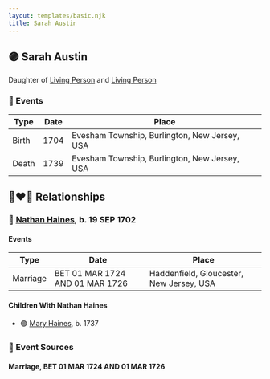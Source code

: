 ```yaml
---
layout: templates/basic.njk
title: Sarah Austin
---
```

## 🟣 Sarah Austin

Daughter of [Living Person](/people/2/23815487) and [Living Person](/people/3/39788960)

### 📆 Events

Type | Date | Place
------ | ------ | ------
Birth | 1704 | Evesham Township, Burlington, New Jersey, USA
Death | 1739 | Evesham Township, Burlington, New Jersey, USA

## 👩‍❤️‍👨 Relationships

### 🔵 [Nathan Haines](/people/7/74064515), b. 19 SEP 1702

#### Events

Type | Date | Place
------ | ------ | ------
Marriage | BET 01 MAR 1724 AND 01 MAR 1726 | Haddenfield, Gloucester, New Jersey, USA
#### Children With Nathan Haines
* 🟣 [Mary Haines](/people/5/53194016), b. 1737
### 📰 Event Sources

#### <a id="event-7ceff875-4938-4f15-9213-a98060a2168e"></a> Marriage, BET 01 MAR 1724 AND 01 MAR 1726

